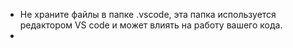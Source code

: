 - Не храните файлы в папке .vscode, эта папка используется редактором VS code и может влиять на работу вашего кода.
-
